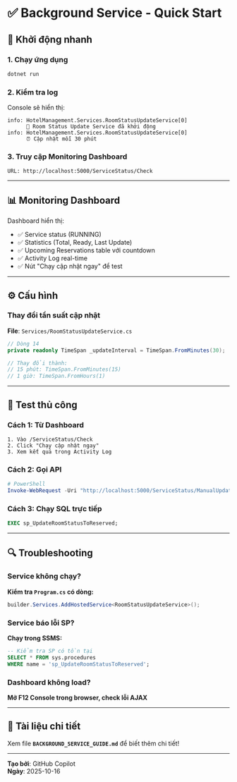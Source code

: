 # ✅ Background Service - Quick Start

## 🚀 Khởi động nhanh

### 1. Chạy ứng dụng
```powershell
dotnet run
```

### 2. Kiểm tra log
Console sẽ hiển thị:
```
info: HotelManagement.Services.RoomStatusUpdateService[0]
      🚀 Room Status Update Service đã khởi động
info: HotelManagement.Services.RoomStatusUpdateService[0]
      ⏰ Cập nhật mỗi 30 phút
```

### 3. Truy cập Monitoring Dashboard
```
URL: http://localhost:5000/ServiceStatus/Check
```

---

## 📊 Monitoring Dashboard

Dashboard hiển thị:
- ✅ Service status (RUNNING)
- ✅ Statistics (Total, Ready, Last Update)
- ✅ Upcoming Reservations table với countdown
- ✅ Activity Log real-time
- ✅ Nút "Chạy cập nhật ngay" để test

---

## ⚙️ Cấu hình

### Thay đổi tần suất cập nhật
**File**: `Services/RoomStatusUpdateService.cs`
```csharp
// Dòng 14
private readonly TimeSpan _updateInterval = TimeSpan.FromMinutes(30);

// Thay đổi thành:
// 15 phút: TimeSpan.FromMinutes(15)
// 1 giờ: TimeSpan.FromHours(1)
```

---

## 🧪 Test thủ công

### Cách 1: Từ Dashboard
```
1. Vào /ServiceStatus/Check
2. Click "Chạy cập nhật ngay"
3. Xem kết quả trong Activity Log
```

### Cách 2: Gọi API
```powershell
# PowerShell
Invoke-WebRequest -Uri "http://localhost:5000/ServiceStatus/ManualUpdate" -Method POST
```

### Cách 3: Chạy SQL trực tiếp
```sql
EXEC sp_UpdateRoomStatusToReserved;
```

---

## 🔍 Troubleshooting

### Service không chạy?
**Kiểm tra `Program.cs` có dòng:**
```csharp
builder.Services.AddHostedService<RoomStatusUpdateService>();
```

### Service báo lỗi SP?
**Chạy trong SSMS:**
```sql
-- Kiểm tra SP có tồn tại
SELECT * FROM sys.procedures 
WHERE name = 'sp_UpdateRoomStatusToReserved';
```

### Dashboard không load?
**Mở F12 Console trong browser, check lỗi AJAX**

---

## 📖 Tài liệu chi tiết

Xem file **`BACKGROUND_SERVICE_GUIDE.md`** để biết thêm chi tiết!

---

**Tạo bởi**: GitHub Copilot  
**Ngày**: 2025-10-16
